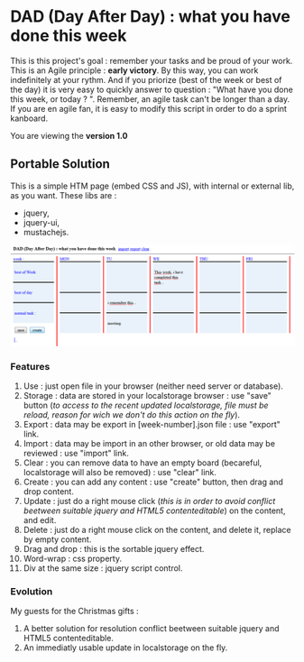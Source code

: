 # DAD (Day After Day) : what you have done this week  #

This is this project's goal : remember your tasks and be proud of your work.   
This is an Agile principle : **early victory**. By this way, you can work indefinitely  at your rythm. And if you priorize (best of the week or best of the day) it is very easy to  quickly answer to question : "What have you done this week, or today ? ". Remember, an agile task can't be longer than a day.  
If you are en agile fan, it is easy to modify this script in order to do a sprint kanboard.

You are viewing the **version 1.0**

## Portable Solution ##

This is a simple HTM page (embed CSS and JS), with internal or external lib, as you want. These libs are :   

- jquery, 
- jquery-ui, 
- mustachejs.

![demo](demo.png "dashboard")

### Features ###

1. Use : just open file in your browser (neither need server or database).
2. Storage : data are stored in your localstorage browser : use "save" button (*to access to the recent updated localstorage, file must be reload, reason for wich we don't do this action on the fly*).
3. Export : data may be export in [week-number].json file : use "export" link.
4. Import : data may be import in an other browser, or old data may be reviewed : use "import" link.
5. Clear : you can remove data to have an empty board (becareful, localstorage will also be removed) : use "clear" link.
6. Create : you can add any content : use "create" button, then drag and drop content.
7. Update : just do a right mouse click (*this is in order to avoid conflict beetween suitable jquery and HTML5 contenteditable*) on the content, and edit.
8. Delete : just do a right mouse click on the content, and delete it, replace by empty content.
9. Drag and drop : this is the sortable jquery effect.
10. Word-wrap : css property.
11. Div at the same size : jquery script control.

### Evolution ###

My guests for the Christmas gifts :  

1. A better solution for resolution conflict beetween suitable jquery and HTML5 contenteditable.
2. An immediatly usable update in localstorage on the fly.

